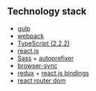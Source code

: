 
## Technology stack
* [gulp](http://gulpjs.com/)
* [webpack](https://webpack.js.org/)
* [TypeScript (2.2.2)](http://www.typescriptlang.org/)
* [react.js](https://facebook.github.io/react/)
* [Sass](https://sass-lang.com/) + [autoprefixer](https://github.com/postcss/autoprefixer)
* [browser-sync](https://www.browsersync.io/)
* [redux](http://redux.js.org/) + [react.js bindings](https://github.com/reactjs/redux)
* [react router dom](https://www.npmjs.com/package/react-router-dom)

